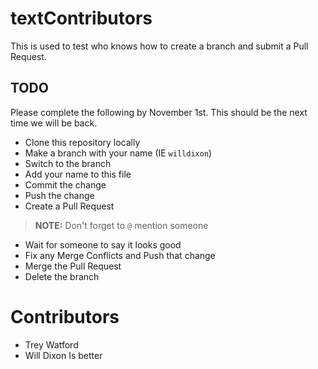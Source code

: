 # textContributors

This is used to test who knows how to create a branch and submit a Pull Request.

## TODO

Please complete the following by November 1st. This should be the next time we will be back.

* Clone this repository locally
* Make a branch with your name (IE `willdixon`)
* Switch to the branch
* Add your name to this file
* Commit the change
* Push the change
* Create a Pull Request

>**NOTE:** Don't forget to `@` mention someone

* Wait for someone to say it looks good
* Fix any Merge Conflicts and Push that change
* Merge the Pull Request
* Delete the branch

# Contributors

* Trey Watford
* Will Dixon Is better
